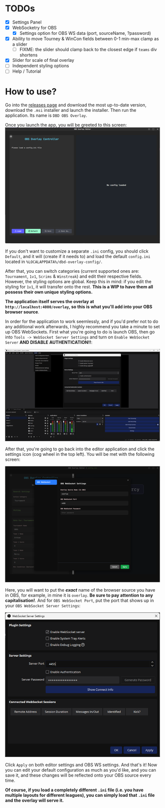 # TODOs

- [x] Settings Panel
- [x] WebSocketry for OBS
  - [x] Settings option for OBS WS data (port, sourceName, ?password)
- [x] Ability to move Tourney & WinCon fields between 0-1 min-max clamp as a slider
  - [ ] FIXME: the slider should clamp back to the closest edge if `teams` div shortens
- [x] Slider for scale of final overlay
- [ ] Independent styling options
- [ ] Help / Tutorial

# How to use?

Go into the [releases page]() and download the most up-to-date version, download the `.msi` installer and launch the installer. Then run the application. Its name is `DBD OBS Overlay`.

Once you launch the app, you will be greeted to this screen: ![First start-up screen](tutorial/image.png)

If you don't want to customize a separate `.ini` config, you should click `Default`, and it will (create if it needs to) and load the default `config.ini` located in `%LOCALAPPDATA%/dbd-overlay-config/`.

After that, you can switch categories (current supported ones are: `Tournament`, `1v1`, `Scrims` & `Winstreak`) and edit their respective fields. However, the styling options are global. Keep this in mind: if you edit the styling for `1v1`, it will transfer onto the rest. **This is a WIP to have them all possess their own unique styling options.**

**The application itself serves the overlay at ``http://localhost:4000/overlay``, so this is what you'll add into your OBS browser source**.

In order for the application to work seemlessly, and if you'd prefer not to do any additional work afterwards, I highly recommend you take a minute to set up OBS WebSockets. First what you're going to do is launch OBS, then go into `Tools -> WebSocket Server Settings` and turn on `Enable WebSocket Server` **AND DISABLE AUTHENTICATION!!**:

![OBS WebSocket Settings](tutorial/image-1.png)

After that, you're going to go back into the editor application and click the settings icon (cog wheel in the top left). You will be met with the following screen:

![Editor App Settings](tutorial/image-2.png)

Here, you will want to put the **_exact_** name of the browser source you have in OBS, for example, in mine it is `overlay`. **Be sure to pay attention to any capitalisation!**. And for `OBS WebSocket Port`, put the port that shows up in your `OBS WebSocket Server Settings`:

![OBS WebSocket Server Settings Port](tutorial/image-3.png)

Click `Apply` on both editor settings and OBS WS settings. And that's it! Now you can edit your default configuration as much as you'd like, and you can save it, and these changes will be reflected onto your OBS source every time.

**Of course, if you load a completely different `.ini` file (i.e. you have multiple layouts for different leagues), you can simply load that `.ini` file and the overlay will serve it.**
